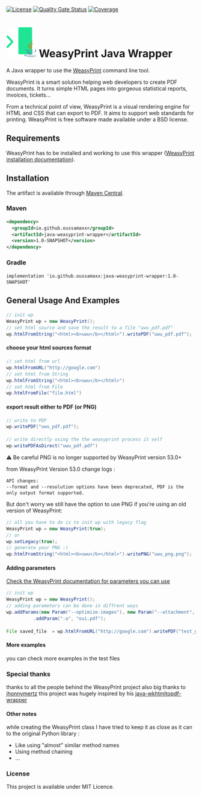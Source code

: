 [![License](https://img.shields.io/github/license/oussamaxx/java-weasyprint-wrapper)]()
[![Quality Gate Status](https://sonarcloud.io/api/project_badges/measure?project=oussamaxx_java-weasyprint-wrapper&metric=alert_status)](https://sonarcloud.io/summary/new_code?id=oussamaxx_java-weasyprint-wrapper)
[![Coverage](https://sonarcloud.io/api/project_badges/measure?project=oussamaxx_java-weasyprint-wrapper&metric=coverage)](https://sonarcloud.io/summary/new_code?id=oussamaxx_java-weasyprint-wrapper)
# <img src="logo.svg" width="80" height="80" alt="what3words">&nbsp;WeasyPrint Java Wrapper

A Java wrapper to use the [WeasyPrint](https://docs.what3words.com/api/v3/) command line tool.

WeasyPrint is a smart solution helping web developers to create PDF documents. It turns simple HTML pages into gorgeous statistical reports, invoices, tickets…

From a technical point of view, WeasyPrint is a visual rendering engine for HTML and CSS that can export to PDF. It aims to support web standards for printing. WeasyPrint is free software made available under a BSD license.

## Requirements
WeasyPrint has to be installed and working to use this wrapper ([WeasyPrint installation documentation](https://weasyprint.readthedocs.io/en/latest/install.html)).

## Installation

The artifact is available through <a href="https://search.maven.org/search?q=g:com.what3words">Maven Central</a>.

### Maven

```xml
<dependency>
  <groupId>io.github.oussamaxx</groupId>
  <artifactId>java-weasyprint-wrapper</artifactId>
  <version>1.0-SNAPSHOT</version>
</dependency>
```

### Gradle

```
implementation 'io.github.oussamaxx:java-weasyprint-wrapper:1.0-SNAPSHOT'
```


## General Usage And Examples

```Java
// init wp
WeasyPrint wp = new WeasyPrint();
// set html source and save the result to a file "uwu_pdf.pdf"
wp.htmlFromString("<html><b>uwu</b></html>").writePDF("uwu_pdf.pdf");

```

#### choose your html sources format
```Java
// set html from url
wp.htmlFromURL("http://google.com")
// set html from String
wp.htmlFromString("<html><b>uwu</b></html>")
// set html from File
wp.htmlFromFile("file.html")

```
#### export result either to PDF (or PNG)

```Java
// write to PDF
wp.writePDF("uwu_pdf.pdf");

// write directly using the the weasyprint process it self
wp.writePDFAsDirect("uwu_pdf.pdf")
```

⚠️ Be careful PNG is no longer supported by WeasyPrint version 53.0+

from WeasyPrint Version 53.0 change logs :

    API changes:
    --format and --resolution options have been deprecated, PDF is the only output format supported.

But don't worry we still have the option to use PNG if you're using an old version of WeasyPrint:

```Java
// all you have to do is to init wp with legacy flag
WeasyPrint wp = new WeasyPrint(true);
// or
wp.setLegacy(true);
// generate your PNG :)
wp.htmlFromString("<html><b>uwu</b></html>").writePNG("uwu_png.png");
```

#### Adding parameters
[Check the WeasyPrint documentation for parameters you can use](https://doc.courtbouillon.org/weasyprint/latest/api_reference.html#command-line-api)
```Java
// init wp
WeasyPrint wp = new WeasyPrint();
// adding parameters can be done in diffrent ways
wp.addParams(new Param("--optimize-images"), new Param("--attachment", "test.txt"))
          .addParam("-a", "oui.pdf");

File saved_file  = wp.htmlFromURL("http://google.com").writePDF("test_google.pdf");

```

#### More examples

you can check more examples in the test files

### Special thanks
thanks to all the people behind the WeasyPrint project
also big thanks to  [jhonnymertz](https://github.com/jhonnymertz) this project was hugely inspired  by his  [java-wkhtmltopdf-wrapper](https://github.com/jhonnymertz/java-wkhtmltopdf-wrapper)

#### Other notes

while creating the WeasyPrint class I have tried to keep it as close as it can
to the original Python library :
- Like using "almost" similar method names
- Using method chaining
- ...

### License
This project is available under MIT Licence.

